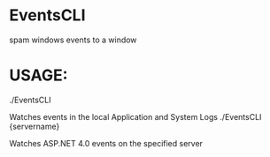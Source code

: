 # EventsCLI
spam windows events to a window

# USAGE:

./EventsCLI

Watches events in the local Application and System Logs
./EventsCLI {servername}

Watches ASP.NET 4.0 events on the specified server
